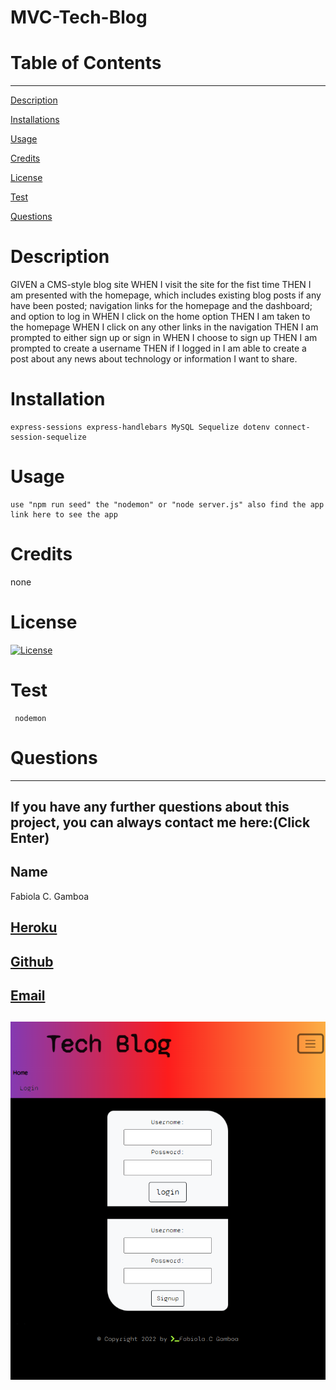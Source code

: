 # MVC-Tech-Blog

# Table of Contents

---

[Description](#Description)

[Installations](#Installations)

[Usage](#Usage)

[Credits](#Credits)

[License](#License)

[Test](#Test)

[Questions](#Questions)

# Description

GIVEN a CMS-style blog site WHEN I visit the site for the fist time THEN I am presented with the homepage, which includes existing blog posts if any have been posted; navigation links for the homepage and the dashboard; and option to log in WHEN I click on the home option THEN I am taken to the homepage WHEN I click on any other links in the navigation THEN I am prompted to either sign up or sign in WHEN I choose to sign up THEN I am prompted to create a username THEN if I logged in I am able to create a post about any news about technology or information I want to share.

# Installation

    express-sessions express-handlebars MySQL Sequelize dotenv connect-session-sequelize

# Usage

    use "npm run seed" the "nodemon" or "node server.js" also find the app link here to see the app

# Credits

none

# License

[![License](https://img.shields.io/badge/License--blue.svg)](https://opensource.org/licenses/)

# Test

     nodemon

# Questions

---

## If you have any further questions about this project, you can always contact me here:(Click Enter)

## Name

Fabiola C. Gamboa

## [Heroku](https://afternoon-crag-71461.herokuapp.com/)

## [Github](https://github.com/Fabskickass)

## [Email](fabiscg79@gmail.com)

## ![Tech-Blog image](public/images/tech-blog-site.png)
